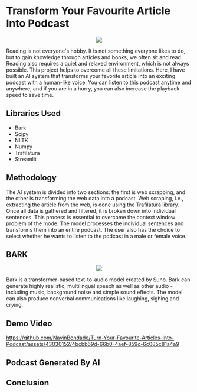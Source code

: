 # Transform Your Favourite Article Into Podcast
<p align="center">
<img src="https://media.wired.com/photos/6435f92f13021b2cf16d62ab/16:9/w_2400,h_1350,c_limit/AI-Podcast-GettyImages-1131242410.jpg">
</p>
<p>Reading is not everyone's hobby. It is not something everyone likes to do, but to gain knowledge through articles and books, we often sit and read. Reading also requires a quiet and relaxed environment, which is not always possible. This project helps to overcome all these limitations. Here, I have built an AI system that transforms your favorite article into an exciting podcast with a human-like voice. You can listen to this podcast anytime and anywhere, and if you are in a hurry, you can also increase the playback speed to save time.
</p>
<h2>Libraries Used</h2>
<ul>
  <li>Bark</li>
  <li>Scipy</li>
  <li>NLTK</li>
  <li>Numpy</li>
  <li>Trafilatura</li>
  <li>Streamlit</li>
</ul>
<h2>Methodology</h2>
<p>The AI system is divided into two sections: the first is web scrapping, and the other is transforming the web data into a podcast. Web scraping, i.e., extracting the article from the web, is done using the Trafilatura library. Once all data is gathered and filtered, it is broken down into individual sentences. This process is essential to overcome the context window problem of the mode. The model processes the individual sentences and transforms them into an entire podcast. The user also has the choice to select whether he wants to listen to the podcast in a male or female voice.</p>
<h2>BARK</h2>
<p align="center">
<img src="https://the-decoder.com/wp-content/uploads/2023/04/dog_headphones_bark_audio_ai_midjourney.png">
</p>
<p>Bark is a transformer-based text-to-audio model created by Suno. Bark can generate highly realistic, multilingual speech as well as other audio - including music, background noise and simple sound effects. The model can also produce nonverbal communications like laughing, sighing and crying.</p>
<h2>Demo Video</h2>


https://github.com/NavinBondade/Turn-Your-Favourite-Articles-Into-Podcast/assets/43030152/4bcbb69d-66b0-4aef-859c-6c085c81a4a9


<h2>Podcast Generated By AI</h2>
<h2>Conclusion</h2>
